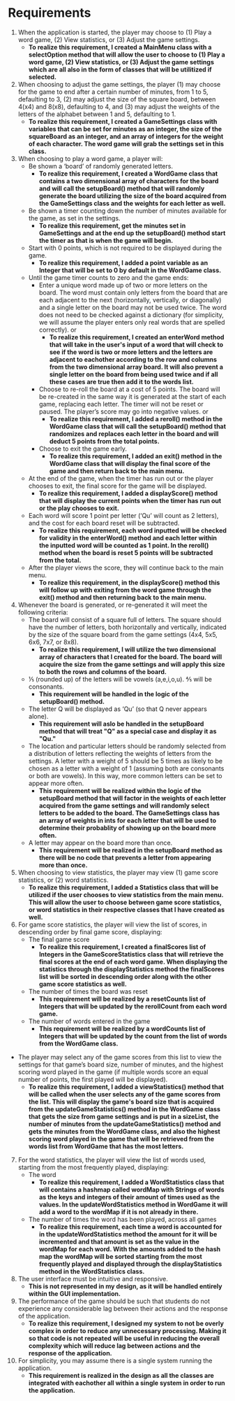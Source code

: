 # Requirements
1. When the application is started, the player may choose to (1) Play a word game, (2) View statistics, or (3) Adjust the game settings.  
    - **To realize this requirement, I created a MainMenu class with a selectOption method that will allow the user to choose to (1) Play a word game, (2) View statistics, or (3) Adjust the game settings which are all also in the form of classes that will be utilitized if selected.**
2. When choosing to adjust the game settings, the player (1) may choose for the game to end after a certain number of minutes, from 1 to 5, defaulting to 3, (2) may adjust the size of the square board, between 4(x4) and 8(x8), defaulting to 4, and (3) may adjust the weights of the letters of the alphabet between 1 and 5, defaulting to 1.
    - **To realize this requirement, I created a GameSettings class with variables that can be set for minutes as an integer, the size of the squareBoard as an integer, and an array of integers for the weight of each character. The word game will grab the settings set in this class.**
3. When choosing to play a word game, a player will:
    - Be shown a ‘board’ of randomly generated letters.
        - **To realize this requirement, I created a WordGame class that contains a two dimensional array of characters for the board and will call the setupBoard() method that will randomly generate the board utilizing the size of the board acquired from the GameSettings class and the weights for each letter as well.** 
    - Be shown a timer counting down the number of minutes available for the game, as set in the settings.
        - **To realize this requirement, get the minutes set in GameSettings and at the end up the setupBoard() method start the timer as that is when the game will begin.** 
    - Start with 0 points, which is not required to be displayed during the game.
        -   **To realize this requirement, I added a point variable as an Integer that will be set to 0 by default in the WordGame class.**
    - Until the game timer counts to zero and the game ends:
        - Enter a unique word made up of two or more letters on the board.  The word must contain only letters from the board that are each adjacent to the next (horizontally, vertically, or diagonally) and a single letter on the board may not be used twice.  The word does not need to be checked against a dictionary (for simplicity, we will assume the player enters only real words that are spelled correctly).
or
            - **To realize this requirement, I created an enterWord method that will take in the user's input of a word that will check to see if the word is two or more letters and the letters are adjacent to eachother according to the row and columns from the two dimensional array board. It will also prevent a single letter on the board from being used twice and if all these cases are true then add it to the words list.** 
        - Choose to re-roll the board at a cost of 5 points.  The board will be re-created in the same way it is generated at the start of each game, replacing each letter.  The timer will not be reset or paused.  The player’s score may go into negative values.
or
            - **To realize this requirement, I added a reroll() method in the WordGame class that will call the setupBoard() method that randomizes and replaces each letter in the board and will deduct 5 points from the total points.**
        - Choose to exit the game early.
            - **To realize this requirement, I added an exit() method in the WordGame class that will display the final score of the game and then return back to the main menu.**  
    - At the end of the game, when the timer has run out or the player chooses to exit, the final score for the game will be displayed.
        - **To realize this requirement, I added a displayScore() method that will display the current points when the timer has run out or the play chooses to exit.** 
    - Each word will score 1 point per letter (‘Qu’ will count as 2 letters), and the cost for each board reset will be subtracted.
        - **To realize this requirement, each word inputted will be checked for validity in the enterWord() method and each letter within the inputted word will be counted as 1 point. In the reroll() method when the board is reset 5 points will be subtracted from the total.** 
    - After the player views the score, they will continue back to the main menu.
        - **To realize this requirement, in the displayScore() method this will follow up with exiting from the word game through the exit() method and then returning back to the main menu.** 
4. Whenever the board is generated, or re-generated it will meet the following criteria:
    - The board will consist of a square full of letters.  The square should have the number of letters, both horizontally and vertically, indicated by the size of the square board from the game settings (4x4, 5x5, 6x6, 7x7, or 8x8).  
        - **To realize this requirement, I will utilize the two dimensional array of characters that I created for the board. The board will acquire the size from the game settings and will apply this size to both the rows and columns of the board.** 
    - ⅕ (rounded up) of the letters will be vowels (a,e,i,o,u). ⅘ will be consonants.
        - **This requirement will be handled in the logic of the setupBoard() method.**
    - The letter Q will be displayed as ‘Qu’ (so that Q never appears alone).  
        - **This requirement will aslo be handled in the setupBoard method that will treat "Q" as a special case and display it as "Qu."** 
    - The location and particular letters should be randomly selected from a distribution of letters reflecting the weights of letters from the settings.  A letter with a weight of 5 should be 5 times as likely to be chosen as a letter with a weight of 1 (assuming both are consonants or both are vowels).  In this way, more common letters can be set to appear more often.
        - **This requirement will be realized within the logic of the setupBoard method that will factor in the weights of each letter acquired from the game settings and will randomly select letters to be added to the board. The GameSettings class has an array of weights in ints for each letter that will be used to determine their probablity of showing up on the board more often.**
    - A letter may appear on the board more than once.
        - **This requirement will be realized in the setupBoard method as there will be no code that prevents a letter from appearing more than once.**
5. When choosing to view statistics, the player may view (1) game score statistics, or (2) word statistics.
    - **To realize this requirement, I added a Statistics class that will be utilized if the user chooses to view statistics from the main menu. This will allow the user to choose between game score statistics, or word statistics in their respective classes that I have created as well.**
6. For game score statistics, the player will view the list of scores, in descending order by final game score, displaying:
    - The final game score
        - **To realize this requirement, I created a finalScores list of Integers in the GameScoreStatistics class that will retrieve the final scores at the end of each word game. When displaying the statistics through the displayStatistics method the finalScores list will be sorted in descending order along with the other game score statistics as well.**
    - The number of times the board was reset
        - **This requirement will be realized by a resetCounts list of Integers that will be updated by the rerollCount from each word game.**
    - The number of words entered in the game
        - **This requirement will be realized by a wordCounts list of Integers that will be updated by the count from the list of words from the WordGame class.**
- The player may select any of the game scores from this list to view the settings for that game’s board size, number of minutes, and the highest scoring word played in the game (if multiple words score an equal number of points, the first played will be displayed).
    - **To realize this requirement, I added a viewStatistics() method that will be called when the user selects any of the game scores from the list. This will display the game's board size that is acquired from the updateGameStatistics() method in the WordGame class that gets the size from game settings and is put in a sizeList, the number of minutes from the updateGameStatistics() method and gets the minutes from the WordGame class, and also the highest scoring word played in the game that will be retrieved from the words list from WordGame that has the most letters.** 
7. For the word statistics, the player will view the list of words used, starting from the most frequently played, displaying:
    - The word
        - **To realize this requirement, I added a WordStatistics class that will contains a hashmap called wordMap with Strings of words as the keys and integers of their amount of times used as the values. In the updateWordStatistics method in WordGame it will add a word to the wordMap if it is not already in there.** 
    - The number of times the word has been played, across all games
        - **To realize this requirement, each time a word is accounted for in the updateWordStatistics method the amount for it will be incremented and that amount is set as the value in the wordMap for each word. With the amounts added to the hash map the wordMap will be sorted starting from the most frequently played and displayed through the displayStatistics method in the WordStatistics class.** 
8. The user interface must be intuitive and responsive.
    - **This is not represented in my design, as it will be handled entirely within the GUI implementation.**
9. The performance of the game should be such that students do not experience any considerable lag between their actions and the response of the application.
    - **To realize this requirement, I designed my system to not be overly complex in order to reduce any unnecessary processing. Making it so that code is not repeated will be useful in reducing the overall complexity which will reduce lag between actions and the response of the application.**
10. For simplicity, you may assume there is a single system running the application.
    - **This requirement is realized in the design as all the classes are integrated with eachother all within a single system in order to run the application.**